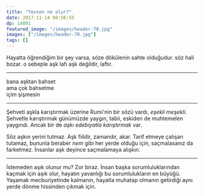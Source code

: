 ```yaml
---
title: "Yevsen ne olur?"
date: 2017-11-14 00:56:55
dp: 14001
featured_image: "/images/header-70.jpg"
images: ["/images/header-70.jpg"]
tags: []
---
```


Hayatta öğrendiğim bir şey varsa, söze dökülenin sahte olduğudur. söz hali
bozar. o sebeple aşk lafı aşk değildir, laftır.

---------

bana aşktan bahset  
ama çok bahsetme  
içim şişmesin   


-------------

Şehveti aşkla karıştırmak üzerine Rumi'nin bir sözü vardı, *eşekli meşekli.*
Şehvetle karıştırmak günümüzde yaygın, tabii, eskiden de muhtemelen yaygındı.
Ancak bir de *aşkı edebiyatla karıştırmak* var.

Söz aşkın yerini tutmaz. Aşk fiildir, zamandır, akar. Tarif etmeye çalışan
tutamaz, bununla beraber *nem* gibi her yerde olduğu için, saçmalasanız da
farketmez. İnsanlar aşk deyince saçmalamaya alışkın. 

----------

İstemeden aşık olunur mu? Zor biraz. İnsan başka sorumluluklarından kaçmak için
aşık olur, hayatın yavanlığı bu sorumlulukların en büyüğü. Yaşamak
mecburiyetinde kalmanın, hayatla muhatap olmanın getirdiği aynı yerde dönme
hissinden çıkmak için.





